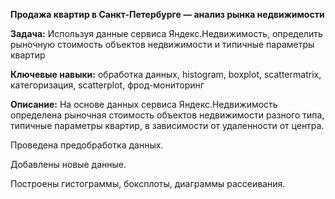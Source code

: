 **Продажа квартир в Санкт-Петербурге — анализ рынка недвижимости**

**Задача:** Используя данные сервиса Яндекс.Недвижимость, определить рыночную стоимость объектов недвижимости и типичные параметры квартир

**Ключевые навыки:** обработка данных, histogram, boxplot, scattermatrix,
категоризация, scatterplot,  фрод-мониторинг

**Описание:** На основе данных сервиса Яндекс.Недвижимость определена рыночная стоимость объектов недвижимости разного типа, типичные параметры квартир, в зависимости от удаленности от центра. 

Проведена предобработка данных. 

Добавлены новые данные.

Построены гистограммы, боксплоты, диаграммы рассеивания.
